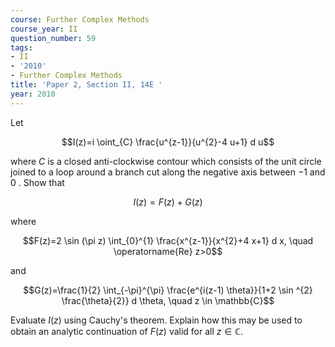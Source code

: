 ```yaml
---
course: Further Complex Methods
course_year: II
question_number: 59
tags:
- II
- '2010'
- Further Complex Methods
title: 'Paper 2, Section II, 14E '
year: 2010
---
```




Let

$$I(z)=i \oint_{C} \frac{u^{z-1}}{u^{2}-4 u+1} d u$$

where $C$ is a closed anti-clockwise contour which consists of the unit circle joined to a loop around a branch cut along the negative axis between $-1$ and 0 . Show that

$$I(z)=F(z)+G(z)$$

where

$$F(z)=2 \sin (\pi z) \int_{0}^{1} \frac{x^{z-1}}{x^{2}+4 x+1} d x, \quad \operatorname{Re} z>0$$

and

$$G(z)=\frac{1}{2} \int_{-\pi}^{\pi} \frac{e^{i(z-1) \theta}}{1+2 \sin ^{2} \frac{\theta}{2}} d \theta, \quad z \in \mathbb{C}$$

Evaluate $I(z)$ using Cauchy's theorem. Explain how this may be used to obtain an analytic continuation of $F(z)$ valid for all $z \in \mathbb{C}$.